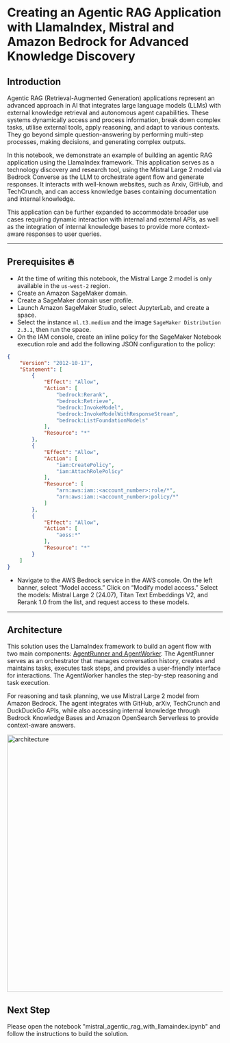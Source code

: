 # Creating an Agentic RAG Application with LlamaIndex, Mistral and Amazon Bedrock for Advanced Knowledge Discovery

## Introduction

Agentic RAG (Retrieval-Augmented Generation) applications represent an advanced approach in AI that integrates large language models (LLMs) with external knowledge retrieval and autonomous agent capabilities. These systems dynamically access and process information, break down complex tasks, utilise external tools, apply reasoning, and adapt to various contexts. They go beyond simple question-answering by performing multi-step processes, making decisions, and generating complex outputs.

In this notebook, we demonstrate an example of building an agentic RAG application using the LlamaIndex framework. This application serves as a technology discovery and research tool, using the Mistral Large 2 model via Bedrock Converse as the LLM to orchestrate agent flow and generate responses. It interacts with well-known websites, such as Arxiv, GitHub, and TechCrunch, and can access knowledge bases containing documentation and internal knowledge.

This application can be further expanded to accommodate broader use cases requiring dynamic interaction with internal and external APIs, as well as the integration of internal knowledge bases to provide more context-aware responses to user queries.

---

## Prerequisites 🔥

- At the time of writing this notebook, the Mistral Large 2 model is only available in the `us-west-2` region.
- Create an Amazon SageMaker domain. 
- Create a SageMaker domain user profile.
- Launch Amazon SageMaker Studio, select JupyterLab, and create a space. 
- Select the instance `ml.t3.medium` and the image `SageMaker Distribution 2.3.1`, then run the space. 
- On the IAM console, create an inline policy for the SageMaker Notebook execution role and add the following JSON configuration to the policy:
```json
{
    "Version": "2012-10-17",
    "Statement": [
        {
            "Effect": "Allow",
            "Action": [
                "bedrock:Rerank",
                "bedrock:Retrieve",
                "bedrock:InvokeModel",
                "bedrock:InvokeModelWithResponseStream",
                "bedrock:ListFoundationModels"
            ],
            "Resource": "*"
        },
        {
            "Effect": "Allow",
            "Action": [
                "iam:CreatePolicy",
                "iam:AttachRolePolicy"
            ],
            "Resource": [
                "arn:aws:iam::<account_number>:role/*",
                "arn:aws:iam::<account_number>:policy/*"
            ]
        },
        {
            "Effect": "Allow",
            "Action": [
                "aoss:*"
            ],
            "Resource": "*"
        }
    ]
}
```
- Navigate to the AWS Bedrock service in the AWS console. On the left banner, select “Model access.” Click on “Modify model access.” Select the models: Mistral Large 2 (24.07), Titan Text Embeddings V2, and Rerank 1.0 from the list, and request access to these models. 


---

## Architecture

This solution uses the LlamaIndex framework to build an agent flow with two main components: [AgentRunner and AgentWorker](https://docs.llamaindex.ai/en/stable/module_guides/deploying/agents/agent_runner/). The AgentRunner serves as an orchestrator that manages conversation history, creates and maintains tasks, executes task steps, and provides a user-friendly interface for interactions. The AgentWorker handles the step-by-step reasoning and task execution.

For reasoning and task planning, we use Mistral Large 2 model from Amazon Bedrock. The agent integrates with GitHub, arXiv, TechCrunch and DuckDuckGo APIs, while also accessing internal knowledge through Bedrock Knowledge Bases and Amazon OpenSearch Serverless to provide context-aware answers.


<img src="architecture.png" width="600" alt="architecture">

## Next Step
Please open the notebook "mistral_agentic_rag_with_llamaindex.ipynb" and follow the instructions to build the solution. 

